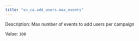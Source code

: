 ```yaml
---
title: "sn_ca.add_users.max_events"
---
```


Description: Max number of events to add users per campaign

Value: `100`